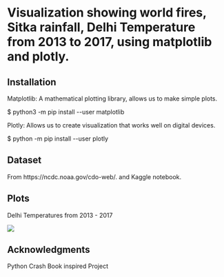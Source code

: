 <h1>Visualization showing world fires, Sitka rainfall, Delhi Temperature from 2013 to 2017, using matplotlib and plotly.</h1>

<h2>Installation</h2>
<p>Matplotlib: A mathematical plotting library, allows us to make simple plots.</p>
<p> $ python3 -m pip install --user matplotlib</p>
<p>Plotly: Allows us to create visualization that works well on digital devices.</p>
<p> $ python -m pip install --user plotly</p>

<h2>Dataset</h2>
<p> From https://ncdc.noaa.gov/cdo-web/. and Kaggle notebook.</p>

<h2>Plots</h2>
<p>Delhi Temperatures from 2013 - 2017</p>
<img src = "https://github.com/ria-19/DataVisualization/blob/master/Figure_1.png?raw=true">


<h2>Acknowledgments</h2>
<p>Python Crash Book inspired Project</p>
